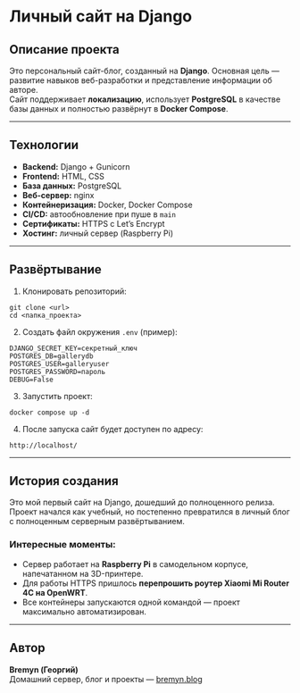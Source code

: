 # Личный сайт на Django

##  Описание проекта
Это персональный сайт-блог, созданный на **Django**. Основная цель — развитие навыков веб-разработки и представление информации об авторе.  
Сайт поддерживает **локализацию**, использует **PostgreSQL** в качестве базы данных и полностью развёрнут в **Docker Compose**.

---

##  Технологии

- **Backend:** Django + Gunicorn  
- **Frontend:** HTML, CSS  
- **База данных:** PostgreSQL  
- **Веб-сервер:** nginx  
- **Контейнеризация:** Docker, Docker Compose  
- **CI/CD:** автообновление при пуше в `main`  
- **Сертификаты:** HTTPS с Let’s Encrypt  
- **Хостинг:** личный сервер (Raspberry Pi)  

---

##  Развёртывание

1. Клонировать репозиторий:

```
git clone <url>
cd <папка_проекта>
```

2. Создать файл окружения `.env` (пример):
```
DJANGO_SECRET_KEY=секретный_ключ
POSTGRES_DB=gallerydb
POSTGRES_USER=galleryuser
POSTGRES_PASSWORD=пароль
DEBUG=False
```

3. Запустить проект:
```
docker compose up -d
```

4. После запуска сайт будет доступен по адресу:
```
http://localhost/
```

---

##  История создания

Это мой первый сайт на Django, дошедший до полноценного релиза.  
Проект начался как учебный, но постепенно превратился в личный блог с полноценным серверным развёртыванием.

### Интересные моменты:
- Сервер работает на **Raspberry Pi** в самодельном корпусе, напечатанном на 3D-принтере.  
- Для работы HTTPS пришлось **перепрошить роутер Xiaomi Mi Router 4C на OpenWRT**.  
- Все контейнеры запускаются одной командой — проект максимально автоматизирован.  

---


##  Автор

**Bremyn (Георгий)**  
Домашний сервер, блог и проекты — [bremyn.blog](https://bremyn.blog)


